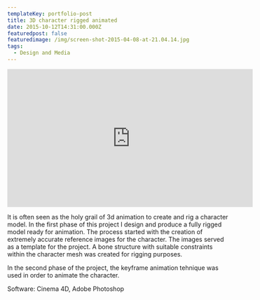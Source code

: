 ```yaml
---
templateKey: portfolio-post
title: 3D character rigged animated
date: 2015-10-12T14:31:00.000Z
featuredpost: false
featuredimage: /img/screen-shot-2015-04-08-at-21.04.14.jpg
tags:
  - Design and Media
---
```

<iframe width="560" height="315" src="https://player.vimeo.com/video/125441668" frameborder="0" webkitallowfullscreen="webkitallowfullscreen" mozallowfullscreen="mozallowfullscreen" allowfullscreen="allowfullscreen"></iframe>

It is often seen as the holy grail of 3d animation to create and rig a character model. In the first phase of this project I design and produce a fully rigged model ready for animation. The process started with the creation of extremely accurate reference images for the character. The images served as a template for the project. A bone structure with suitable constraints within the character mesh was created for rigging purposes.

In the second phase of the project, the keyframe animation tehnique was used in order to animate the character.

Software: Cinema 4D, Adobe Photoshop